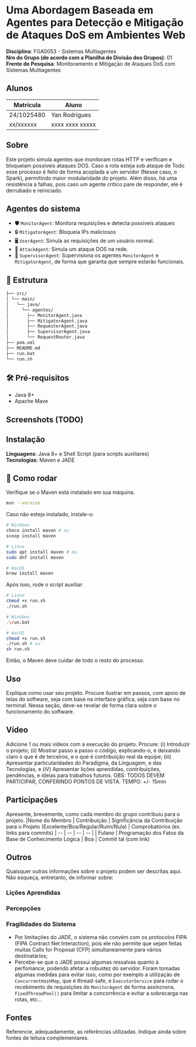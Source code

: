 # Uma Abordagem Baseada em Agentes para Detecção e Mitigação de Ataques DoS em Ambientes Web
**Disciplina**: FGA0053 - Sistemas Multiagentes <br>
**Nro do Grupo (de acordo com a Planilha de Divisão dos Grupos)**: 01<br>
**Frente de Pesquisa**: Monitoramento e Mitigação de Ataques DoS com Sistemas Multiagentes<br>

## Alunos
| Matrícula  | Aluno           |
|------------|-----------------|
| 24/1025480 | Yan Rodrigues       |
| xx/xxxxxx  | xxxx xxxx xxxxx |

## Sobre

Este projeto simula agentes que monitoram rotas HTTP e verificam e bloqueiam possíveis ataques DOS. Caso a rota esteja sob ataque de
Todo esse processo é feito de forma acoplada a um servidor (Nesse caso, o Spark), permitindo maior modularidade do projeto.
Além disso, há uma resistência a falhas, pois caso um agente crítico pare de responder, ele é derrubado e reiniciado. <br>

## Agentes do sistema
- 🛡️ `MonitorAgent`: Monitora requisições e detecta possíveis ataques
- 🔒 `MitigatorAgent`: Bloqueia IPs maliciosos
- 🖥️ `UserAgent`: Simula as requisições de um usuário normal.
- 🧨 `AttackAgent`: Simula um ataque DOS na rede.
- 🔧 `SupervisorAgent`: Supervisiona os agentes `MonitorAgent` e `MitigatorAgent`, de forma que garanta que sempre estarão funcionais.
## 📁 Estrutura
```bash
├── src/
│ └── main/
│   └── java/
│     └── agentes/
│       ├── MonitorAgent.java
│       ├── MitigatorAgent.java
│       ├── RequesterAgent.java
│       ├── SupervisorAgent.java
│       └── RequestRouter.java
├── pom.xml
├── README.md
├── run.bat
└── run.sh
```


## 🛠️ Pré-requisitos

- Java 8+
- Apache Mave

## Screenshots (TODO)

## Instalação 
**Linguagens**: Java 8+ e Shell Script (para scripts auxiliares)<br>
**Tecnologias**: Maven e JADE<br>

## 🔧 Como rodar

Verifique se o Maven está instalado em sua máquina.
```bash
mvn --version
```
Caso não esteja instalado, instale-o:
```bash
# Windows
choco install maven # ou
scoop install maven

# Linux
sudo apt install maven # ou
sudo dnf install maven

# macOS
brew install maven
```
Após isso, rode o script auxiliar:
```bash
# Linux
chmod +x run.sh
./run.sh

# Windows
.\run.bat

# macOS
chmod +x run.sh
./run.sh # ou
sh run.sh
```
Então, o Maven deve cuidar de todo o resto do processo. <br>

## Uso 
Explique como usar seu projeto.
Procure ilustrar em passos, com apoio de telas do software, seja com base na interface gráfica, seja com base no terminal.
Nessa seção, deve-se revelar de forma clara sobre o funcionamento do software.

## Vídeo
Adicione 1 ou mais vídeos com a execução do projeto.
Procure: 
(i) Introduzir o projeto;
(ii) Mostrar passo a passo o código, explicando-o, e deixando claro o que é de terceiros, e o que é contribuição real da equipe;
(iii) Apresentar particularidades do Paradigma, da Linguagem, e das Tecnologias, e
(iV) Apresentar lições aprendidas, contribuições, pendências, e ideias para trabalhos futuros.
OBS: TODOS DEVEM PARTICIPAR, CONFERINDO PONTOS DE VISTA.
TEMPO: +/- 15min

## Participações
Apresente, brevemente, como cada membro do grupo contribuiu para o projeto.
|Nome do Membro | Contribuição | Significância da Contribuição para o Projeto (Excelente/Boa/Regular/Ruim/Nula) | Comprobatórios (ex. links para commits)
| -- | -- | -- | -- |
| Fulano  |  Programação dos Fatos da Base de Conhecimento Lógica | Boa | Commit tal (com link)

## Outros 
Quaisquer outras informações sobre o projeto podem ser descritas aqui. Não esqueça, entretanto, de informar sobre:
### Lições Aprendidas
### Percepções
### Fragilidades do Sistema
- Por limitações do JADE, o sistema não convém com os protocolos FIPA (FIPA Contract Net Interaction), pois ele não permite que sejam feitas muitas Calls for Proposal (CFP) simultaneamente para vários destinatários;
- Percebe-se que o JADE possui algumas ressalvas quanto à perfomance, podendo afetar a robustez do servidor.
  Foram tomadas algumas medidas para evitar isso, como por exemplo a utilização de `ConcurrentHashMap`, que é thread-safe, e `ExecutorService` para rodar o recebimento de requisições do
  `MonitorAgent` de forma assíncrona, `FixedThreadPool()` para limitar a concorrência e evitar a sobrecarga nas rotas, etc...

## Fontes
Referencie, adequadamente, as referências utilizadas.
Indique ainda sobre fontes de leitura complementares.
